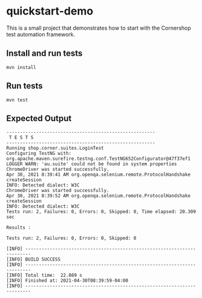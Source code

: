 # quickstart-demo
This is a small project that demonstrates how to start with the Cornershop test automation framework.

## Install and run tests
```
mvn install
```

## Run tests
```
mvn test
```

## Expected Output
```
-------------------------------------------------------
 T E S T S
-------------------------------------------------------
Running shop.corner.suites.LoginTest
Configuring TestNG with: org.apache.maven.surefire.testng.conf.TestNG652Configurator@47f37ef1
LOGGER WARN: 'au.suite' could not be found in system properties
ChromeDriver was started successfully.
Apr 30, 2021 8:39:41 AM org.openqa.selenium.remote.ProtocolHandshake createSession
INFO: Detected dialect: W3C
ChromeDriver was started successfully.
Apr 30, 2021 8:39:52 AM org.openqa.selenium.remote.ProtocolHandshake createSession
INFO: Detected dialect: W3C
Tests run: 2, Failures: 0, Errors: 0, Skipped: 0, Time elapsed: 20.309 sec

Results :

Tests run: 2, Failures: 0, Errors: 0, Skipped: 0

[INFO] ------------------------------------------------------------------------
[INFO] BUILD SUCCESS
[INFO] ------------------------------------------------------------------------
[INFO] Total time:  22.089 s
[INFO] Finished at: 2021-04-30T08:39:59-04:00
[INFO] ------------------------------------------------------------------------
```